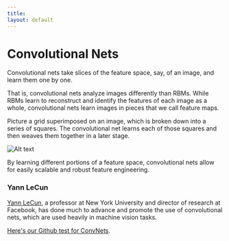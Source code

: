 ```yaml
---
title: 
layout: default
---
```


# Convolutional Nets

Convolutional nets take slices of the feature space, say, of an image, and learn them one by one. 

That is, convolutional nets analyze images differently than RBMs. While RBMs learn to reconstruct and identify the features of each image as a whole, convolutional nets learn images in pieces that we call feature maps. 

Picture a grid superimposed on an image, which is broken down into a series of squares. The convolutional net learns each of those squares and then weaves them together in a later stage.

![Alt text](../img/convnet.png) 

By learning different portions of a feature space, convolutional nets allow for easily scalable and robust feature engineering.

### Yann LeCun

[Yann LeCun](http://yann.lecun.com/exdb/publis/pdf/lecun-iscas-10.pdf), a professor at New York University and director of research at Facebook, has done much to advance and promote the use of convolutional nets, which are used heavily in machine vision tasks. 

[Here's our Github test for ConvNets](https://github.com/deeplearning4j/deeplearning4j/blob/master/deeplearning4j-core/src/test/java/org/deeplearning4j/models/layers/ConvolutionDownSampleLayerTest.java).

 <script src="http://gist-it.appspot.com/https://github.com/deeplearning4j/deeplearning4j/blob/master/deeplearning4j-core/src/test/java/org/deeplearning4j/models/layers/ConvolutionDownSampleLayerTest.java?slice=55:99"></script>
